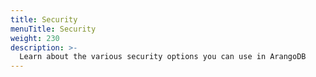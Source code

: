 ```yaml
---
title: Security
menuTitle: Security
weight: 230
description: >-
  Learn about the various security options you can use in ArangoDB
---
```


